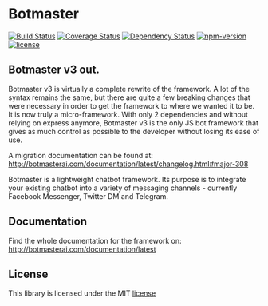 # Botmaster

[![Build Status](https://travis-ci.org/botmasterai/botmaster.svg?branch=master)](https://travis-ci.org/botmasterai/botmaster)
[![Coverage Status](https://coveralls.io/repos/github/botmasterai/botmaster/badge.svg?branch=master)](https://coveralls.io/github/botmasterai/botmaster?branch=master)
[![Dependency Status](https://gemnasium.com/badges/github.com/jdwuarin/botmaster.svg)](https://gemnasium.com/github.com/jdwuarin/botmaster)
[![npm-version](https://img.shields.io/npm/v/botmaster.svg)](https://www.npmjs.com/package/botmaster)
[![license](https://img.shields.io/github/license/mashape/apistatus.svg?maxAge=2592000)](LICENSE)

Botmaster v3 out.
---

Botmaster v3 is virtually a complete rewrite of the framework. A lot of the syntax remains the same,
but there are quite a few breaking changes that were necessary in order to get the framework
to where we wanted it to be. It is now truly a micro-framework. With only 2 dependencies and without
relying on express anymore, Botmaster v3 is the only JS bot framework that gives as much control
as possible to the developer without losing its ease of use.

A migration documentation can be found at: http://botmasterai.com/documentation/latest/changelog.html#major-308

Botmaster is a lightweight chatbot framework. Its purpose is to integrate your existing chatbot into a variety of messaging channels - currently Facebook Messenger, Twitter DM and Telegram.

## Documentation

Find the whole documentation for the framework on: http://botmasterai.com/documentation/latest

## License

This library is licensed under the MIT [license](LICENSE)
